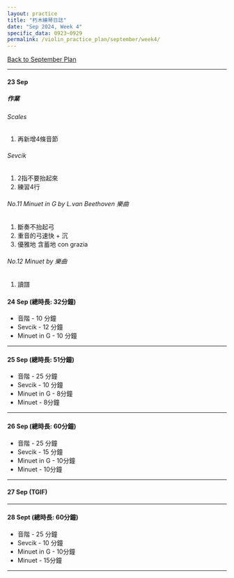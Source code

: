 ```yaml
---
layout: practice
title: "朽木練琴日誌"
date: "Sep 2024, Week 4"
specific_data: 0923~0929
permalink: /violin_practice_plan/september/week4/
---
```


<a href="{{ '/violin_practice_plan/september/' | relative_url }}">Back to September Plan</a>


---
#### 23 Sep

##### 作業
###### Scales 
   1. 再新增4條音節

###### Sevcik
   1. 2指不要抬起來
   2. 練習4行


###### No.11 Minuet in G by L.van Beethoven 樂曲
   1. 斷奏不抬起弓
   2. 重音的弓速快 + 沉
   3. 優雅地 含蓄地 con grazia

###### No.12 Minuet by  樂曲
   1. 讀譜





#### 24 Sep (總時長: 32分鐘)
* 音階 - 10 分鐘 
* Sevcik - 12 分鐘 
* Minuet in G - 10 分鐘 

----

#### 25 Sep (總時長: 51分鐘)
* 音階 - 25 分鐘 
* Sevcik - 10 分鐘 
* Minuet in G - 8分鐘 
* Minuet - 8分鐘 


----

#### 26 Sep (總時長: 60分鐘)
* 音階 - 25 分鐘 
* Sevcik - 15 分鐘 
* Minuet in G - 10分鐘 
* Minuet - 10分鐘 

---


#### 27 Sep (TGIF)

----

#### 28 Sept (總時長: 60分鐘)
* 音階 - 25 分鐘 
* Sevcik - 10 分鐘 
* Minuet in G - 10分鐘 
* Minuet - 15分鐘 

----

